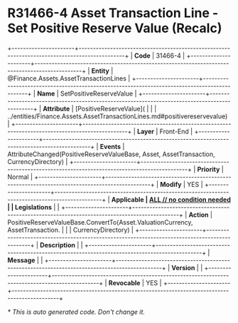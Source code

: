 ﻿---
erp.type: front-end-business-rule
erp.entity: Finance.Assets.AssetTransactionLines
---

# R31466-4 Asset Transaction Line - Set Positive Reserve Value (Recalc)
+----------------------+----------------------------------------------------------------------------------------------+
| **Code**             | 31466-4                                                                                      |
+----------------------+----------------------------------------------------------------------------------------------+
| **Entity**           | @Finance.Assets.AssetTransactionLines                                                        |
+----------------------+----------------------------------------------------------------------------------------------+
| **Name**             | SetPositiveReserveValue                                                                      |
+----------------------+----------------------------------------------------------------------------------------------+
| **Attribute**        | [PositiveReserveValue](                                                                      |
|                      | ../entities/Finance.Assets.AssetTransactionLines.md#positivereservevalue)                    |
+----------------------+----------------------------------------------------------------------------------------------+
| **Layer**            | Front-End                                                                                    |
+----------------------+----------------------------------------------------------------------------------------------+
| **Events**           | AttributeChanged(PositiveReserveValueBase, Asset, AssetTransaction, CurrencyDirectory)       |
+----------------------+----------------------------------------------------------------------------------------------+
| **Priority**         | Normal                                                                                       |
+----------------------+----------------------------------------------------------------------------------------------+
| **Modify**           | YES                                                                                          |
+----------------------+----------------------------------------------------------------------------------------------+
| **Applicable         | [ALL // no condition needed](xref:applicable-legislations)                                   |
| Legislations**       |                                                                                              |
+----------------------+----------------------------------------------------------------------------------------------+
| **Action**           | PositiveReserveValueBase.ConvertTo(Asset.ValuationCurrency, AssetTransaction.                |
|                      | CurrencyDirectory)                                                                           |
+----------------------+----------------------------------------------------------------------------------------------+
| **Description**      |                                                                                              |
+----------------------+----------------------------------------------------------------------------------------------+
| **Message**          |                                                                                              |
+----------------------+----------------------------------------------------------------------------------------------+
| **Version**          |                                                                                              |
+----------------------+----------------------------------------------------------------------------------------------+
| **Revocable**        | YES                                                                                          |
+----------------------+----------------------------------------------------------------------------------------------+

*\* This is auto generated code. Don't change it.*
